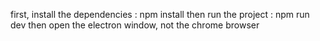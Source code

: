 first, install the dependencies : npm install
then run the project : npm run dev
then open the electron window, not the chrome browser
